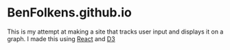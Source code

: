 # BenFolkens.github.io
This is my attempt at making a site that tracks user input and displays it on a graph. I made this using [React](https://facebook.github.io/react/) and [D3](http://d3js.org/)
